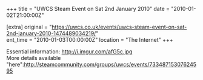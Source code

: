 +++
title = "UWCS Steam Event on Sat 2nd January 2010"
date = "2010-01-02T21:00:00Z"

[extra]
original = "https://uwcs.co.uk/events/uwcs-steam-event-on-sat-2nd-january-2010-1474489034219/"    
ent_time = "2010-01-03T00:00:00Z"
location = "The Internet"
+++

Essential information: http://i.imgur.com/afG5c.jpg  
More details available "here":http://steamcommunity.com/groups/uwcs/events/73348715307624595

